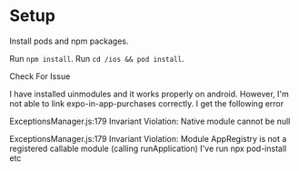 
# Setup 

Install pods and npm packages.

Run `npm install`. Run `cd /ios && pod install`.

Check For Issue 

I have installed uinmodules and it works properly on android. However, I'm not able to link expo-in-app-purchases correctly. I get the following error

ExceptionsManager.js:179 Invariant Violation: Native module cannot be null

ExceptionsManager.js:179 Invariant Violation: Module AppRegistry is not a registered callable module (calling runApplication)
I've run npx pod-install etc

